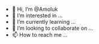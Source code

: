 - 👋 Hi, I’m @Amoluk
- 👀 I’m interested in ...
- 🌱 I’m currently learning ...
- 💞️ I’m looking to collaborate on ...
- 📫 How to reach me ...

<!---
Amoluk/Amoluk is a ✨ special ✨ repository because its `README.md` (this file) appears on your GitHub profile.
You can click the Preview link to take a look at your changes.
--->
